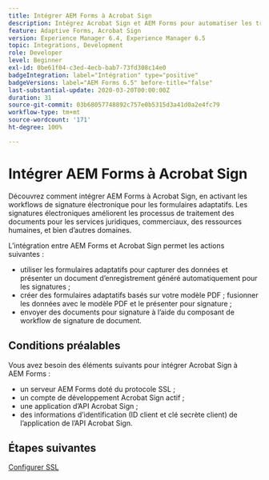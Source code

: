 ```yaml
---
title: Intégrer AEM Forms à Acrobat Sign
description: Intégrez Acrobat Sign et AEM Forms pour automatiser les transactions complexes et inclure des signatures électroniques légales dans le cadre d’une expérience numérique fluide.
feature: Adaptive Forms, Acrobat Sign
version: Experience Manager 6.4, Experience Manager 6.5
topic: Integrations, Development
role: Developer
level: Beginner
exl-id: 0be61f04-c3ed-4ecb-bab7-73fd308c14e0
badgeIntegration: label="Intégration" type="positive"
badgeVersions: label="AEM Forms 6.5" before-title="false"
last-substantial-update: 2020-03-20T00:00:00Z
duration: 31
source-git-commit: 03b68057748892c757e0b5315d3a41d0a2e4fc79
workflow-type: tm+mt
source-wordcount: '171'
ht-degree: 100%

---
```


# Intégrer AEM Forms à Acrobat Sign

Découvrez comment intégrer AEM Forms à Acrobat Sign, en activant les workflows de signature électronique pour les formulaires adaptatifs. Les signatures électroniques améliorent les processus de traitement des documents pour les services juridiques, commerciaux, des ressources humaines, et bien d’autres domaines.

L’intégration entre AEM Forms et Acrobat Sign permet les actions suivantes :

* utiliser les formulaires adaptatifs pour capturer des données et présenter un document d’enregistrement généré automatiquement pour les signatures ;
* créer des formulaires adaptatifs basés sur votre modèle PDF ; fusionner les données avec le modèle PDF et le présenter pour signature ;
* envoyer des documents pour signature à l’aide du composant de workflow de signature de document.

## Conditions préalables

Vous avez besoin des éléments suivants pour intégrer Acrobat Sign à AEM Forms :

* un serveur AEM Forms doté du protocole SSL ;
* un compte de développement Acrobat Sign actif ;
* une application d’API Acrobat Sign ;
* des informations d’identification (ID client et clé secrète client) de l’application de l’API Acrobat Sign.

## Étapes suivantes

[Configurer SSL](./set-up-ssl.md)
